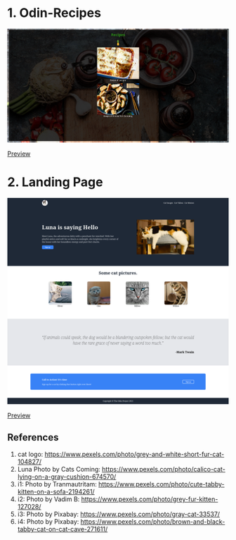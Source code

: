# 1. Odin-Recipes

![Recipe Index](Screenshots/Recipe-index.png)

[Preview](https://htmlpreview.github.io/?https://github.com/sameepkat/Web/blob/main/odin-recipes/index.html)

# 2. Landing Page
![Landing Page](Screenshots/LandingPage.png)

[Preview](https://htmlpreview.github.io/?https://github.com/sameepkat/Web/blob/main/LandingPage/index.html)

## References
1. cat logo: https://www.pexels.com/photo/grey-and-white-short-fur-cat-104827/
2. Luna Photo by Cats Coming: https://www.pexels.com/photo/calico-cat-lying-on-a-gray-cushion-674570/
3. i1: Photo by Tranmautritam: https://www.pexels.com/photo/cute-tabby-kitten-on-a-sofa-2194261/
4. i2: Photo by Vadim B: https://www.pexels.com/photo/grey-fur-kitten-127028/
5. i3: Photo by Pixabay: https://www.pexels.com/photo/gray-cat-33537/
6. i4: Photo by Pixabay: https://www.pexels.com/photo/brown-and-black-tabby-cat-on-cat-cave-271611/ 
